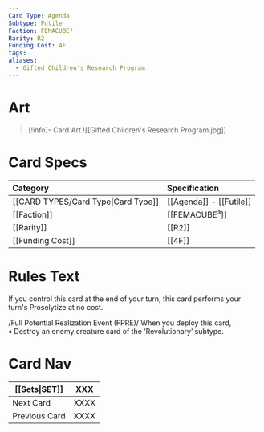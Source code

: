 ```yaml
---
Card Type: Agenda
Subtype: Futile
Faction: FEMACUBE³
Rarity: R2
Funding Cost: 4F
tags: 
aliases:
  - Gifted Children's Research Program
---
```

# Art

> [!info]- Card Art
> ![[Gifted Children's Research Program.jpg]]

# Card Specs

| Category                            | Specification     |
|:----------------------------------- |:----------------- |
| [[CARD TYPES/Card Type\|Card Type]] | [[Agenda]] - [[Futile]] |
| [[Faction]]                         | [[FEMACUBE³]]              |
| [[Rarity]]                          | [[R2]]              |
| [[Funding Cost]]                    | [[4F]]            |

# Rules Text

If you control this card at the end of your turn, this card performs your turn's Proselytize at no cost.

/Full Potential Realization Event (FPRE)/ 
When you deploy this card,  
♦ Destroy an enemy creature card of the ‘Revolutionary’ subtype.

# Card Nav

| [[Sets\|SET]] | XXX |  
| --- | --- |  
| Next Card | XXXX |  
| Previous Card | XXXX |  

